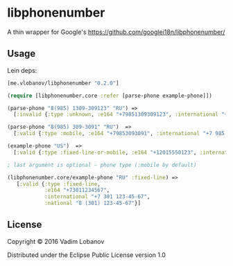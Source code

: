 # libphonenumber

A thin wrapper for Google's https://github.com/googlei18n/libphonenumber/

## Usage
Lein deps:
```clojure
[me.vlobanov/libphonenumber "0.2.0"]
```

```clojure
(require [libphonenumber.core :refer [parse-phone example-phone]])

(parse-phone "8(985) 1309-309123" "RU") =>
  [:invalid {:type :unknown, :e164 "+79851309309123", :international "+7 9851309309123"}]

(parse-phone "8(985) 309-3091" "RU")  =>
  [:valid {:type :mobile, :e164 "+79853093091", :international "+7 985 309-30-91"}]

(example-phone "US")  =>
  [:valid {:type :fixed-line-or-mobile, :e164 "+12015550123", :international "+1 201-555-0123", :national "(201) 555-0123"}]

; last argument is optional - phone type (:mobile by default)

(libphonenumber.core/example-phone "RU" :fixed-line) =>
   [:valid {:type :fixed-line,
            :e164 "+73011234567",
            :international "+7 301 123-45-67",
            :national "8 (301) 123-45-67"}]
```

## License

Copyright © 2016 Vadim Lobanov

Distributed under the Eclipse Public License version 1.0
